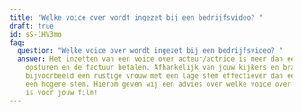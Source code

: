 ```yaml
---
title: "Welke voice over wordt ingezet bij een bedrijfsvideo? "
draft: true
id: sS-1HV3mo
faq:
  question: "Welke voice over wordt ingezet bij een bedrijfsvideo? "
  answer: Het inzetten van een voice over acteur/actrice is meer dan een script
    opsturen en de factuur betalen. Afhankelijk van jouw kijkers en branche is
    bijvoorbeeld een rustige vrouw met een lage stem effectiever dan een man met
    een hogere stem. Hierom geven wij een advies over welke voice over de juiste
    is voor jouw film!
---
```

